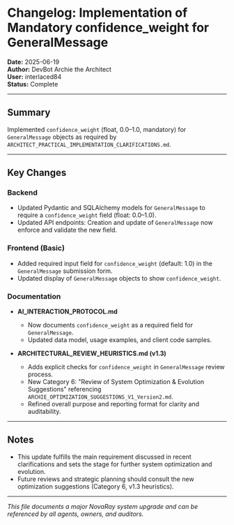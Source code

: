 # Changelog: Implementation of Mandatory confidence_weight for GeneralMessage

**Date:** 2025-06-19  
**Author:** DevBot Archie the Architect  
**User:** interlaced84  
**Status:** Complete

---

## Summary

Implemented `confidence_weight` (float, 0.0–1.0, mandatory) for `GeneralMessage` objects as required by `ARCHITECT_PRACTICAL_IMPLEMENTATION_CLARIFICATIONS.md`.

---

## Key Changes

### Backend
- Updated Pydantic and SQLAlchemy models for `GeneralMessage` to require a `confidence_weight` field (float: 0.0–1.0).
- Updated API endpoints: Creation and update of `GeneralMessage` now enforce and validate the new field.

### Frontend (Basic)
- Added required input field for `confidence_weight` (default: 1.0) in the `GeneralMessage` submission form.
- Updated display of `GeneralMessage` objects to show `confidence_weight`.

### Documentation

- **AI_INTERACTION_PROTOCOL.md**
    - Now documents `confidence_weight` as a required field for `GeneralMessage`.
    - Updated data model, usage examples, and client code samples.

- **ARCHITECTURAL_REVIEW_HEURISTICS.md (v1.3)**
    - Adds explicit checks for `confidence_weight` in `GeneralMessage` review process.
    - New Category 6: "Review of System Optimization & Evolution Suggestions" referencing `ARCHIE_OPTIMIZATION_SUGGESTIONS_V1_Version2.md`.
    - Refined overall purpose and reporting format for clarity and auditability.

---

## Notes

- This update fulfills the main requirement discussed in recent clarifications and sets the stage for further system optimization and evolution.
- Future reviews and strategic planning should consult the new optimization suggestions (Category 6, v1.3 heuristics).

---

_This file documents a major NovaRay system upgrade and can be referenced by all agents, owners, and auditors._